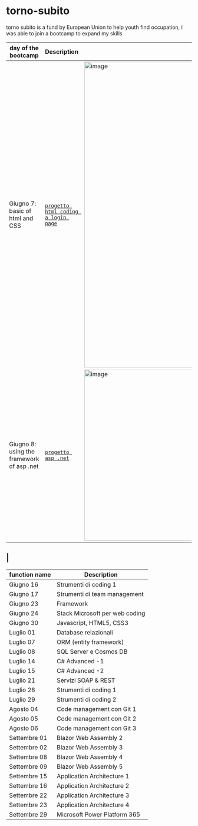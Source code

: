 # torno-subito
torno subito is a fund by European Union to help youth find occupation, I was able to join a bootcamp to expand my skills 

| day of the bootcamp | Description | Image |
|---------------|--------------|------------|
| Giugno 7: basic of html and CSS | [`progetto html coding a login page`](https://github.com/alessiotucci/torno-subito/tree/main/progetto%20html)| <img width="830" alt="image" src="https://github.com/alessiotucci/torno-subito/assets/116757689/38f9967f-9088-44fc-831c-8b552508ab03">
|Giugno 8: using the framework of asp .net| [`progetto asp .net`](https://github.com/alessiotucci/torno-subito/tree/main/esercizioAspNet.solutuion)|<img width="464" alt="image" src="https://github.com/alessiotucci/torno-subito/assets/116757689/b917450b-fe0b-4f1e-aa39-2a0cec7dea16">
|
--------------------------------------------------------



| function name | Description |
|---------------|--------------|
| Giugno 16 | Strumenti di coding 1 |
| Giugno 17 | Strumenti di team management |
| Giugno 23 | Framework |
| Giugno 24 | Stack Microsoft per web coding|
| Giugno 30 | Javascript, HTML5, CSS3|
| Luglio 01 | Database relazionali|
| Luglio 07 | ORM (entity framework)|
| Luglio 08 | SQL Server e Cosmos DB|
| Luglio 14 | C# Advanced -1|
| Luglio 15 | C# Advanced -2|
| Luglio 21 | Servizi SOAP & REST|
| Luglio 28 | Strumenti di coding 1|
| Luglio 29 | Strumenti di coding 2|
| Agosto 04 | Code management con Git 1|
| Agosto 05 | Code management con Git 2|
| Agosto 06 | Code management con Git 3|
| Settembre 01 | Blazor Web Assembly 2|
| Settembre 02 | Blazor Web Assembly 3|
| Settembre 08 | Blazor Web Assembly 4|
| Settembre 09 | Blazor Web Assembly 5|
| Settembre 15 | Application Architecture 1|
| Settembre 16 | Application Architecture 2|
| Settembre 22 | Application Architecture 3|
| Settembre 23 | Application Architecture 4|
| Settembre 29 | Microsoft Power Platform 365|
